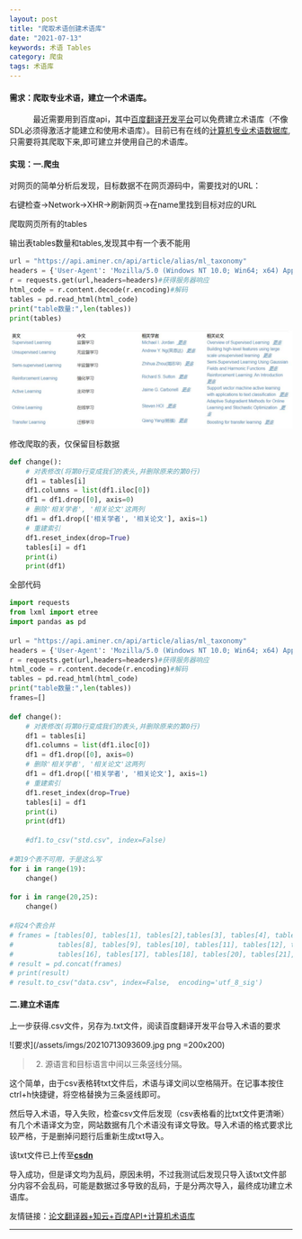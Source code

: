 ```yaml
---
layout: post
title: "爬取术语创建术语库"
date: "2021-07-13"
keywords: 术语 Tables
category: 爬虫
tags: 术语库
---
```


#### 需求：爬取专业术语，建立一个术语库。

　　　最近需要用到百度api，其中[百度翻译开发平台][1]可以免费建立术语库（不像SDL必须得激活才能建立和使用术语库）。目前已有在线的[计算机专业术语数据库][2],只需要将其爬取下来,即可建立并使用自己的术语库。

#### 实现：一.爬虫

对网页的简单分析后发现，目标数据不在网页源码中，需要找对的URL：

右键检查→Network→XHR→刷新网页→在name里找到目标对应的URL

爬取网页所有的tables

输出表tables数量和tables,发现其中有一个表不能用

```py
url = "https://api.aminer.cn/api/article/alias/ml_taxonomy"
headers = {'User-Agent': 'Mozilla/5.0 (Windows NT 10.0; Win64; x64) AppleWebKit/537.36 (KHTML, like Gecko) Chrome/91.0.4472.124 Safari/537.36'}
r = requests.get(url,headers=headers)#获得服务器响应
html_code = r.content.decode(r.encoding)#解码
tables = pd.read_html(html_code)
print("table数量:",len(tables))
print(tables)
```
![tables](/assets/imgs/tables.jpg)

修改爬取的表，仅保留目标数据

```py
def change():
    # 对表修改(将第0行变成我们的表头,并删除原来的第0行)
    df1 = tables[i]
    df1.columns = list(df1.iloc[0])
    df1 = df1.drop([0], axis=0)
    # 删除'相关学者', '相关论文'这两列
    df1 = df1.drop(['相关学者', '相关论文'], axis=1)
    # 重建索引
    df1.reset_index(drop=True)
    tables[i] = df1
    print(i)
    print(df1)
```

全部代码

```py
import requests
from lxml import etree
import pandas as pd

url = "https://api.aminer.cn/api/article/alias/ml_taxonomy"
headers = {'User-Agent': 'Mozilla/5.0 (Windows NT 10.0; Win64; x64) AppleWebKit/537.36 (KHTML, like Gecko) Chrome/91.0.4472.124 Safari/537.36'}
r = requests.get(url,headers=headers)#获得服务器响应
html_code = r.content.decode(r.encoding)#解码
tables = pd.read_html(html_code)
print("table数量:",len(tables))
frames=[]

def change():
    # 对表修改(将第0行变成我们的表头,并删除原来的第0行)
    df1 = tables[i]
    df1.columns = list(df1.iloc[0])
    df1 = df1.drop([0], axis=0)
    # 删除'相关学者', '相关论文'这两列
    df1 = df1.drop(['相关学者', '相关论文'], axis=1)
    # 重建索引
    df1.reset_index(drop=True)
    tables[i] = df1
    print(i)
    print(df1)

    #df1.to_csv("std.csv", index=False)

#第19个表不可用，于是这么写
for i in range(19):
    change()

for i in range(20,25):
    change()

#将24个表合并
# frames = [tables[0], tables[1], tables[2],tables[3], tables[4], tables[5],tables[6], tables[7],
#           tables[8], tables[9], tables[10], tables[11], tables[12], tables[13], tables[14], tables[15],
#           tables[16], tables[17], tables[18], tables[20], tables[21], tables[22], tables[23], tables[24]]
# result = pd.concat(frames)
# print(result)
# result.to_csv("data.csv", index=False,  encoding='utf_8_sig')

```

#### 二.建立术语库

上一步获得.csv文件，另存为.txt文件，阅读百度翻译开发平台导入术语的要求

![要求](/assets/imgs/20210713093609.jpg png =200x200)

> 2. 源语言和目标语言中间以三条竖线分隔。

这个简单，由于csv表格转txt文件后，术语与译文间以空格隔开。在记事本按住ctrl+h快捷键，将空格替换为三条竖线即可。

然后导入术语，导入失败，检查csv文件后发现（csv表格看的比txt文件更清晰）有几个术语译文为空，网站数据有几个术语没有译文导致。导入术语的格式要求比较严格，于是删掉问题行后重新生成txt导入。

该txt文件已上传至[**csdn**][3]

导入成功，但是译文均为乱码，原因未明，不过我测试后发现只导入该txt文件部分内容不会乱码，可能是数据过多导致的乱码，于是分两次导入，最终成功建立术语库。

友情链接：[论文翻译器+知云+百度API+计算机术语库][4]

--------
[1]: https://fanyi-api.baidu.com/api/trans/product/desktop
[2]: https://www.aminer.cn/ml_taxonomy
[3]: https://download.csdn.net/download/don952509/20232520
[4]: https://blog.csdn.net/xiaoana_139/article/details/110790723
